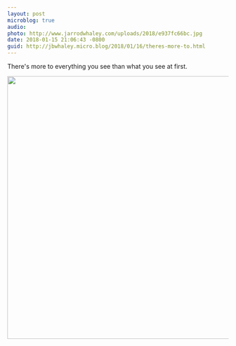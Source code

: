 ```yaml
---
layout: post
microblog: true
audio: 
photo: http://www.jarrodwhaley.com/uploads/2018/e937fc66bc.jpg
date: 2018-01-15 21:06:43 -0800
guid: http://jbwhaley.micro.blog/2018/01/16/theres-more-to.html
---
```

There's more to everything you see than what you see at first.

<img src="http://www.jarrodwhaley.com/uploads/2018/e937fc66bc.jpg" width="600" height="599" />
